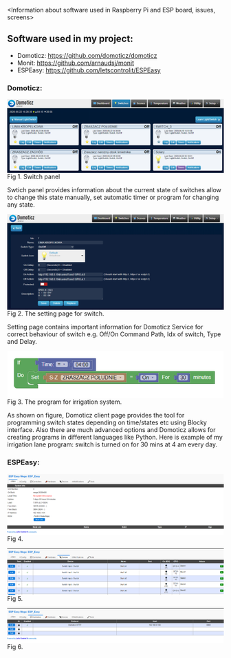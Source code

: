 <Information about software used in Raspberry Pi and ESP board, issues, screens> 

## Software used in my project:
- Domoticz: https://github.com/domoticz/domoticz
- Monit: https://github.com/arnaudsj/monit
- ESPEasy: https://github.com/letscontrolit/ESPEasy


### Domoticz:
<img src="https://github.com/rureverek/Irrigation-controller-2020/blob/master/domoticz1.png"
     alt="Domoticz1"
     style="float: left; margin-right: 10px;" />
     Fig 1. Switch panel
     
Swtich panel provides information about the current state of switches allow to change this state manually, set automatic timer or program for changing any state.
     
 <img src="https://github.com/rureverek/Irrigation-controller-2020/blob/master/domoticz2.png"
     alt="Domoticz2"
     style="float: left; margin-right: 10px;" />
Fig 2. The setting page for switch.

Setting page contains important information for Domoticz Service for correct behaviour of switch e.g. Off/On Command Path, Idx of switch, Type and Delay.

 <img src="https://github.com/rureverek/Irrigation-controller-2020/blob/master/domoticz3.png"
     alt="Domoticz3"
     style="float: left; margin-right: 10px;" />
     
Fig 3. The program for irrigation system.

As shown on figure, Domoticz client page provides the tool for programming switch states depending on time/states etc using Blocky interface. Also there are much advanced options and Domoticz allows for creating programs in different languages like Python. Here is example of my irrigation lane program: switch is turned on for 30 mins at 4 am every day.

### ESPEasy:

 <img src="https://github.com/rureverek/Irrigation-controller-2020/blob/master/esp1.png"
     alt="Esp1"
     style="float: left; margin-right: 10px;" />
Fig 4. 

 <img src="https://github.com/rureverek/Irrigation-controller-2020/blob/master/esp2.png"
     alt="Esp2"
     style="float: left; margin-right: 10px;" />
Fig 5. 

 <img src="https://github.com/rureverek/Irrigation-controller-2020/blob/master/esp3.png"
     alt="Esp3"
     style="float: left; margin-right: 10px;" />
Fig 6.





